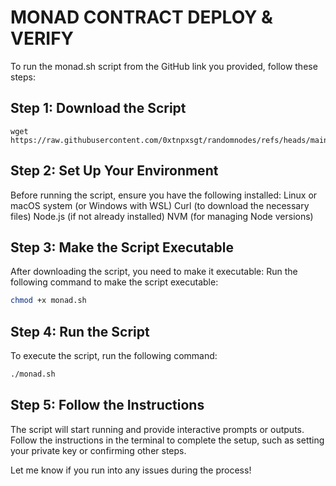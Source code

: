 # MONAD CONTRACT DEPLOY & VERIFY

To run the monad.sh script from the GitHub link you provided, follow these steps:

## Step 1: Download the Script

```
wget https://raw.githubusercontent.com/0xtnpxsgt/randomnodes/refs/heads/main/monad.sh
```
## Step 2: Set Up Your Environment
Before running the script, ensure you have the following installed:
Linux or macOS system (or Windows with WSL)
Curl (to download the necessary files)
Node.js (if not already installed)
NVM (for managing Node versions)


## Step 3: Make the Script Executable
After downloading the script, you need to make it executable:
Run the following command to make the script executable:
```bash
chmod +x monad.sh
```
## Step 4: Run the Script
To execute the script, run the following command:
```bash
./monad.sh
```
## Step 5: Follow the Instructions
The script will start running and provide interactive prompts or outputs. Follow the instructions in the terminal to complete the setup, such as setting your private key or confirming other steps.

Let me know if you run into any issues during the process!
